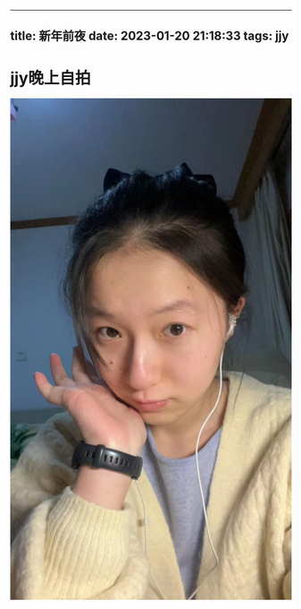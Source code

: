 
---
title: 新年前夜
date: 2023-01-20 21:18:33
tags: jjy
---

# jjy晚上自拍

![jjy晚上自拍](../assets/微信图片_20230120211919.jpg)


